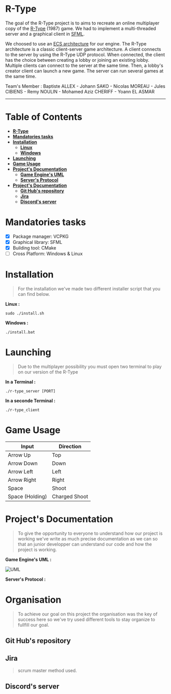 # R-Type

The goal of the R-Type project is to aims to recreate an online multiplayer copy of the [R-Type](https://fr.wikipedia.org/wiki/R-Type) (1987) game. We had to implement a multi-threaded server and a graphical client in [SFML](https://www.sfml-dev.org/).

We choosed to use an [ECS architecture](https://en.wikipedia.org/wiki/Entity%E2%80%93component%E2%80%93system) for our engine. The R-Type architecture is a classic client-server game architecture. A client connects to the server by using the R-Type UDP protocol. When connected, the client has the choice between creating a lobby or joining an existing lobby. Multiple clients can connect to the server at the same time. Then, a lobby's creator client can launch a new game. The server can run several games at the same time.

Team's Member : Baptiste ALLEX - Johann SAKO - Nicolas MOREAU - Jules CIBIENS - Remy NOULIN - Mohamed Aziz CHERIFF - Yoann EL ASMAR

***

# Table of Contents

- [**R-Type**](#rtype)
- [**Mandatories tasks**](#mandatories-tasks)
- [**Installation**](#installation)
  - [**Linux**](#Linux)
  - [**Windows**](#windows)
- [**Launching**](#launching)
- [**Game Usage**](#game-usage)
- [**Project's Documentation**](#project-documentation)
    - [**Game Engine's UML**](#game-engine-uml)
    - [**Server's Protocol**](#server-protocol)
- [**Project's Documentation**](#project-documentation)
    - [**Git Hub's repository**](#git-hub-repository)
    - [**Jira**](#jira)
    - [**Discord's server**](#discord-server)

# Mandatories tasks

- [X] Package manager: VCPKG
- [X] Graphical library: SFML
- [X] Building tool: CMake
- [ ] Cross Platform: Windows & Linux

# Installation
> For the installation we've made two different installer script that you can find below.

**Linux :**
```
sudo ./install.sh
```
**Windows :**
```
./install.bat
```

# Launching
>Due to the multiplayer possibility you must open two terminal to play on our version of the R-Type 

**In a Terminal :**
```
./r-type_server [PORT]
```

**In a seconde Terminal :**
```
./r-type_client
```

# Game Usage

Input           | Direction    
----------------|--------------
Arrow Up        | Top          
Arrow Down      | Down         
Arrow Left      | Left         
Arrow Right     | Right        
Space           | Shoot        
Space (Holding) | Charged Shoot

# Project's Documentation
>To give the opportunity to everyone to understand how our project is working we've write as much precise documentation as we can so that an junior developper can understand our code and how the project is working.

**Game Engine's UML :**

![UML](http://image.noelshack.com/fichiers/2023/07/1/1676296070-uml.png)

**Server's Protocol :**

# Organisation
>To achieve our goal on this project the organisation was the key of success here so we've try used different tools to stay organize to fullfill our goal.

## Git Hub's repository

## Jira
>scrum master method used.

## Discord's server
